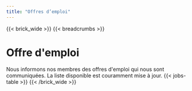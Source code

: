 ```yaml
---
title: "Offres d’emploi"
---
```

{{< brick_wide >}}
{{< breadcrumbs >}}

# Offre d'emploi

Nous informons nos membres des offres d'emploi qui nous sont communiquées. La liste disponible est couramment mise à jour.
{{< jobs-table >}}
{{< /brick_wide >}}
